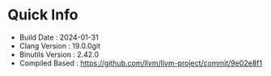 # Quick Info
* Build Date : 2024-01-31
* Clang Version : 19.0.0git
* Binutils Version : 2.42.0
* Compiled Based : https://github.com/llvm/llvm-project/commit/9e02e8f1
